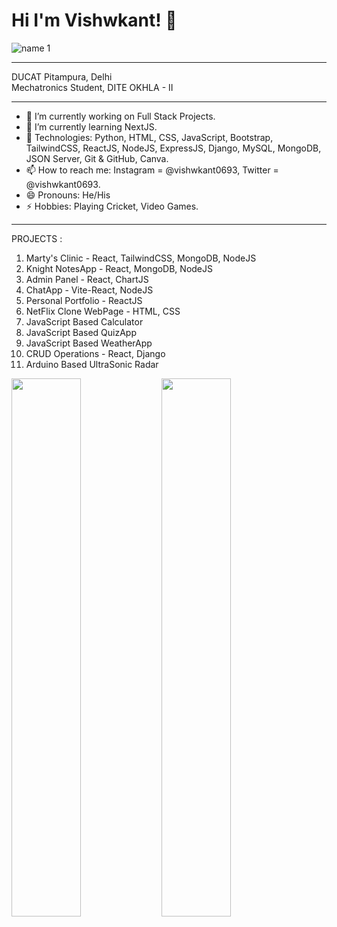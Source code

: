 # Hi I'm Vishwkant! 👋
![name 1](https://user-images.githubusercontent.com/62985421/135860472-4b1af67b-086d-46dc-90b2-6e0a579af1b2.jpg)

<hr>
DUCAT Pitampura, Delhi
<br>
Mechatronics Student, DITE OKHLA - II

<hr>

- 🔭 I’m currently working on Full Stack Projects.
- 🌱 I’m currently learning NextJS.
- 🌱 Technologies: Python, HTML, CSS, JavaScript, Bootstrap, TailwindCSS, ReactJS, NodeJS, ExpressJS, Django, MySQL, MongoDB, JSON Server, Git & GitHub, Canva. 
- 📫 How to reach me: Instagram = @vishwkant0693, Twitter = @vishwkant0693.
- 😄 Pronouns: He/His
- ⚡ Hobbies: Playing Cricket, Video Games.
<hr>

PROJECTS :
1. Marty's Clinic - React, TailwindCSS, MongoDB, NodeJS
2. Knight NotesApp - React, MongoDB, NodeJS
3. Admin Panel - React, ChartJS
4. ChatApp - Vite-React, NodeJS
5. Personal Portfolio - ReactJS
6. NetFlix Clone WebPage - HTML, CSS
7. JavaScript Based Calculator
8. JavaScript Based QuizApp
9. JavaScript Based WeatherApp
10. CRUD Operations - React, Django
11. Arduino Based UltraSonic Radar

<img align="left" width="47%" src="https://github-readme-stats.vercel.app/api?username=vishwkant0693&show_icons=true&theme=radical" />

<img align="left" width="47%" src="https://github-readme-stats.vercel.app/api/top-langs/?username=vishwkant0693&layout=compact" />

